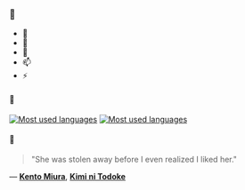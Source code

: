 ### 👋

- 🔭
- 🌱
- 💬
- 📫
- ⚡

#### 🧏

[![Most used languages](https://github-readme-stats-aynah.vercel.app/api/top-langs/?username=aynh&theme=solarized-dark&langs_count=6&layout=compact&hide_title=true)](https://github.com/anuraghazra/github-readme-stats#gh-dark-mode-only)
[![Most used languages](https://github-readme-stats-aynah.vercel.app/api/top-langs/?username=aynh&theme=solarized-light&langs_count=6&layout=compact&hide_title=true)](https://github.com/anuraghazra/github-readme-stats#gh-light-mode-only)

#### 💬

> "She was stolen away before I even realized I liked her."

&mdash; [**Kento Miura**](https://myanimelist.net/character.php?q=Kento%20Miura&cat=character), [**Kimi ni Todoke**](https://myanimelist.net/search/all?q=Kimi%20ni%20Todoke&cat=all)
